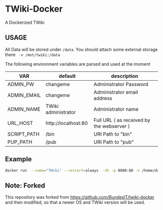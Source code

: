 # TWiki-Docker
A Dockerized TWiki

## USAGE
All Data will be stored under `/data`. You should attach some
external storage there ` -v /mnt/twiki:/data`

The following environment variables are parsed and used at the moment

|   VAR         |    default            | description            |
|---------------|-----------------------|------------------------|
| ADMIN\_PW     | changeme              | Administrator Password |
| ADMIN\_EMAIL  | changeme              | Administrator email address |
| ADMIN\_NAME   | TWiki administrator   | Administrator name |
| URL\_HOST     | http://localhost:80   | Full URL ( as received by the webserver ) |
| SCRIPT\_PATH  | /bin                  | URI Path to "bin"      |
| PUP\_PATH     | /pub                  | URI Path to "pub"      |


## Example
```bash
docker run  --name="TWiki" --restart=always  -dt -p 8080:80 -v /home/data/:/data -e URL_HOST=http://10.11.12.13:8080/ -e ADMIN_PW=pass1234 twiki
```

## Note: Forked
This repository was forked from https://github.com/BundesIT/twiki-docker and then modified, so that a newer OS and TWiki version will be used.
